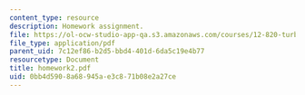 ```yaml
---
content_type: resource
description: Homework assignment.
file: https://ol-ocw-studio-app-qa.s3.amazonaws.com/courses/12-820-turbulence-in-the-ocean-and-atmosphere-spring-2007/0bb4d5908a68945ae3c871b08e2a27ce_homework2.pdf
file_type: application/pdf
parent_uid: 7c12ef86-b2d5-bbd4-401d-6da5c19e4b77
resourcetype: Document
title: homework2.pdf
uid: 0bb4d590-8a68-945a-e3c8-71b08e2a27ce
---
```

